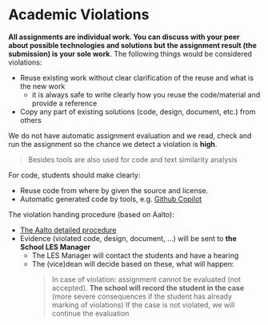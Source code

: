 # Academic Violations

**All assignments are individual work. You can discuss with your peer about possible technologies and solutions but the assignment result (the submission) is your sole work**. The following things would be considered violations:
* Reuse existing work without clear clarification of the reuse and what is the new work
  - it is always safe to write clearly how you reuse the code/material and provide a reference
* Copy any part of existing solutions (code, design, document, etc.) from others

We do not have automatic assignment evaluation and we read, check and run the assignment so the chance we detect a violation is **high**. 
>Besides tools are also used for code and text similarity analysis

For code, students should make clearly:
* Reuse code from where by given the source and license.
* Automatic generated code by tools, e.g. [Github Copilot](https://github.com/features/copilot)

The violation handing procedure (based on Aalto):
* [The Aalto detailed procedure](https://into.aalto.fi/display/ensaannot/Aalto+University+Code+of+Academic+Integrity+and+Handling+Violations+Thereof#AaltoUniversityCodeofAcademicIntegrityandHandlingViolationsThereof-4.4Procedure)
* Evidence (violated code, design, document, ...) will be sent to **the School LES Manager**
  - The LES Manager will contact the students and have a hearing
  - The (vice)dean will decide based on these, what will happen:
     >In case of violation: assignment cannot be evaluated (not accepted).
      **The school will record the student in the case** (more severe consequences if the student has already marking of violations)
    > If the case is not violated, we will continue the  evaluation
